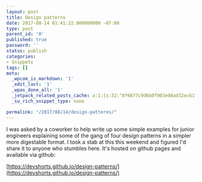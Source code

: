 ```yaml
---
layout: post
title: Design patterns
date: 2017-08-14 01:41:22.000000000 -07:00
type: post
parent_id: '0'
published: true
password: ''
status: publish
categories:
- Snippets
tags: []
meta:
  _wpcom_is_markdown: '1'
  _edit_last: '1'
  _wpas_done_all: '1'
  _jetpack_related_posts_cache: a:1:{s:32:"8f6677c9d6b0f903e98ad32ec61f8deb";a:2:{s:7:"expires";i:1558700931;s:7:"payload";a:3:{i:0;a:1:{s:2:"id";i:4394;}i:1;a:1:{s:2:"id";i:532;}i:2;a:1:{s:2:"id";i:4575;}}}}
  _su_rich_snippet_type: none

permalink: "/2017/08/14/design-patterns/"
---
```

I was asked by a coworker to help write up some simple examples for junior engineers explaining some of the gang of four design patterns in a simpler more digestable format. I took a stab at this this weekend and figured I'd share it to anyone who stumbles here. It's hosted on github pages and available via github:

[https://devshorts.github.io/design-patterns/](https://devshorts.github.io/design-patterns/)

